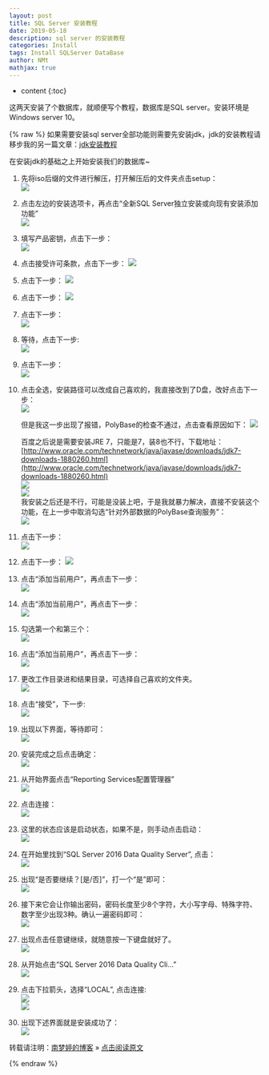 ```yaml
---
layout: post
title: SQL Server 安装教程  
date: 2019-05-18
description: sql server 的安装教程
categories: Install 
tags: Install SQLServer DataBase
author: NMt
mathjax: true
---
```


* content
{:toc}

这两天安装了个数据库，就顺便写个教程，数据库是SQL server。安装环境是Windows server 10。    

<div style='display: none'>
@@@@
</div>




{% raw %}
如果需要安装sql server全部功能则需要先安装jdk，jdk的安装教程请移步我的另一篇文章：[jdk安装教程](https://norah2.github.io/2019/05/17/jdk_install/)  

在安装jdk的基础之上开始安装我们的数据库~  

1. 先将iso后缀的文件进行解压，打开解压后的文件夹点击setup：  
    ![][pt_01]  
2. 点击左边的安装选项卡，再点击“全新SQL Server独立安装或向现有安装添加功能”   
    ![][pt_02]  
3. 填写产品密钥，点击下一步：  
    ![][pt_03]  
4. 点击接受许可条款，点击下一步：
    ![][pt_04]  
5. 点击下一步：
    ![][pt_05]  
6. 点击下一步：
    ![][pt_06]  
7. 点击下一步：  
    ![][pt_07]  
8. 等待，点击下一步:  
    ![][pt_08]  
9. 点击下一步：  
    ![][pt_09]  
10. 点击全选，安装路径可以改成自己喜欢的，我直接改到了D盘，改好点击下一步：  
    ![][pt_10]  
	
    但是我这一步出现了报错，PolyBase的检查不通过，点击查看原因如下： 
	![][pt_11]  
	
    百度之后说是需要安装JRE 7，只能是7，装8也不行，下载地址：[http://www.oracle.com/technetwork/java/javase/downloads/jdk7-downloads-1880260.html](http://www.oracle.com/technetwork/java/javase/downloads/jdk7-downloads-1880260.html)  
	![][pt_12]  
	![][pt_13]  
	我安装之后还是不行，可能是没装上吧，于是我就暴力解决，直接不安装这个功能，在上一步中取消勾选“针对外部数据的PolyBase查询服务”：  
	![][pt_14]  
11. 点击下一步：  
    ![][pt_15]  	
12. 点击下一步：
    ![][pt_16]  	
13. 点击“添加当前用户”，再点击下一步：  
    ![][pt_17]   	
14. 点击“添加当前用户”，再点击下一步：  
    ![][pt_18]  	
15. 勾选第一个和第三个：  
    ![][pt_19]  	
16. 点击“添加当前用户”，再点击下一步：  
    ![][pt_20]  	
17. 更改工作目录进和结果目录，可选择自己喜欢的文件夹。  
    ![][pt_21]  	
18. 点击“接受”，下一步:  
    ![][pt_22]  	
19. 出现以下界面，等待即可：  
    ![][pt_23]  	
20. 安装完成之后点击确定：  
    ![][pt_24]  	
21. 从开始界面点击“Reporting Services配置管理器”  
    ![][pt_25]  	
22. 点击连接：  
    ![][pt_26]  	
23. 这里的状态应该是启动状态，如果不是，则手动点击启动：  
    ![][pt_27]  	
24. 在开始里找到“SQL Server 2016 Data Quality Server”, 点击：  
    ![][pt_28]  	
25. 出现“是否要继续？[是/否]”，打一个“是”即可：  
    ![][pt_29]  	
26. 接下来它会让你输出密码，密码长度至少8个字符，大小写字母、特殊字符、数字至少出现3种。确认一遍密码即可：  
    ![][pt_30]  	
26. 出现点击任意键继续，就随意按一下键盘就好了。  
    ![][pt_31]  	
27. 从开始点击“SQL Server 2016 Data Quality Cli...”  
    ![][pt_33]  	
28. 点击下拉箭头，选择“LOCAL”, 点击连接:  
	![][pt_35]  
    ![][pt_32]  
29. 出现下述界面就是安装成功了：  
    ![][pt_34]   


转载请注明：[南梦婷的博客](https://norah2.github.io) » [点击阅读原文](https://norah2.github.io/2019/05/18/SQL_Server_install/)   

<!--以下是本文用到的链接-->  

[pt_01]: https://nora-blogimg.oss-cn-hangzhou.aliyuncs.com/BlogImage/20_SQL_Server_install/01.png
[pt_02]: https://nora-blogimg.oss-cn-hangzhou.aliyuncs.com/BlogImage/20_SQL_Server_install/02.png
[pt_03]: https://nora-blogimg.oss-cn-hangzhou.aliyuncs.com/BlogImage/20_SQL_Server_install/03.png
[pt_04]: https://nora-blogimg.oss-cn-hangzhou.aliyuncs.com/BlogImage/20_SQL_Server_install/04.png
[pt_05]: https://nora-blogimg.oss-cn-hangzhou.aliyuncs.com/BlogImage/20_SQL_Server_install/05.png
[pt_06]: https://nora-blogimg.oss-cn-hangzhou.aliyuncs.com/BlogImage/20_SQL_Server_install/06.png
[pt_07]: https://nora-blogimg.oss-cn-hangzhou.aliyuncs.com/BlogImage/20_SQL_Server_install/07.png
[pt_08]: https://nora-blogimg.oss-cn-hangzhou.aliyuncs.com/BlogImage/20_SQL_Server_install/08.png
[pt_09]: https://nora-blogimg.oss-cn-hangzhou.aliyuncs.com/BlogImage/20_SQL_Server_install/09.png
[pt_10]: https://nora-blogimg.oss-cn-hangzhou.aliyuncs.com/BlogImage/20_SQL_Server_install/10.png
[pt_11]: https://nora-blogimg.oss-cn-hangzhou.aliyuncs.com/BlogImage/20_SQL_Server_install/11.png
[pt_12]: https://nora-blogimg.oss-cn-hangzhou.aliyuncs.com/BlogImage/20_SQL_Server_install/12.png
[pt_13]: https://nora-blogimg.oss-cn-hangzhou.aliyuncs.com/BlogImage/20_SQL_Server_install/13.png
[pt_14]: https://nora-blogimg.oss-cn-hangzhou.aliyuncs.com/BlogImage/20_SQL_Server_install/14.png
[pt_15]: https://nora-blogimg.oss-cn-hangzhou.aliyuncs.com/BlogImage/20_SQL_Server_install/15.png
[pt_16]: https://nora-blogimg.oss-cn-hangzhou.aliyuncs.com/BlogImage/20_SQL_Server_install/16.png
[pt_17]: https://nora-blogimg.oss-cn-hangzhou.aliyuncs.com/BlogImage/20_SQL_Server_install/17.png
[pt_18]: https://nora-blogimg.oss-cn-hangzhou.aliyuncs.com/BlogImage/20_SQL_Server_install/18.png
[pt_19]: https://nora-blogimg.oss-cn-hangzhou.aliyuncs.com/BlogImage/20_SQL_Server_install/19.png
[pt_20]: https://nora-blogimg.oss-cn-hangzhou.aliyuncs.com/BlogImage/20_SQL_Server_install/20.png
[pt_21]: https://nora-blogimg.oss-cn-hangzhou.aliyuncs.com/BlogImage/20_SQL_Server_install/21.png
[pt_22]: https://nora-blogimg.oss-cn-hangzhou.aliyuncs.com/BlogImage/20_SQL_Server_install/22.png
[pt_23]: https://nora-blogimg.oss-cn-hangzhou.aliyuncs.com/BlogImage/20_SQL_Server_install/23.png
[pt_24]: https://nora-blogimg.oss-cn-hangzhou.aliyuncs.com/BlogImage/20_SQL_Server_install/24.png
[pt_25]: https://nora-blogimg.oss-cn-hangzhou.aliyuncs.com/BlogImage/20_SQL_Server_install/25.png
[pt_26]: https://nora-blogimg.oss-cn-hangzhou.aliyuncs.com/BlogImage/20_SQL_Server_install/26.png
[pt_27]: https://nora-blogimg.oss-cn-hangzhou.aliyuncs.com/BlogImage/20_SQL_Server_install/27.png
[pt_28]: https://nora-blogimg.oss-cn-hangzhou.aliyuncs.com/BlogImage/20_SQL_Server_install/28.png
[pt_29]: https://nora-blogimg.oss-cn-hangzhou.aliyuncs.com/BlogImage/20_SQL_Server_install/29.png
[pt_30]: https://nora-blogimg.oss-cn-hangzhou.aliyuncs.com/BlogImage/20_SQL_Server_install/30.png
[pt_31]: https://nora-blogimg.oss-cn-hangzhou.aliyuncs.com/BlogImage/20_SQL_Server_install/31.png
[pt_32]: https://nora-blogimg.oss-cn-hangzhou.aliyuncs.com/BlogImage/20_SQL_Server_install/32.png
[pt_33]: https://nora-blogimg.oss-cn-hangzhou.aliyuncs.com/BlogImage/20_SQL_Server_install/33.png
[pt_34]: https://nora-blogimg.oss-cn-hangzhou.aliyuncs.com/BlogImage/20_SQL_Server_install/34.png
[pt_35]: https://nora-blogimg.oss-cn-hangzhou.aliyuncs.com/BlogImage/20_SQL_Server_install/35.png

{% endraw %}
